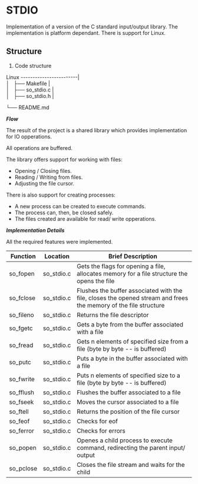 # STDIO
Implementation of a version of the C standard input/output library. The implementation is platform dependant. There is support for Linux.


Structure
-

1. Code structure

Linux 
------------------------|     
 │   ├── Makefile       |           
 │   ├── so_stdio.c     |            
 │   ├── so_stdio.h     |                           
 
 └── README.md         
 
 
 ***Flow***

The result of the project is a shared library which provides implementation for IO opperations.

All operations are buffered.

The library offers support for working with files:
  * Opening / Closing files.
  * Reading / Writing from files.
  * Adjusting the file cursor.

There is also support for creating processes:
  * A new process can be created to execute commands.
  * The process can, then, be closed safely.
  * The files created are available for read/ write opperations.
  
  ***Implementation Details***
  
  All the required features were implemented.

Function | Location | Brief Description
------------ | ------------- | -------------
so_fopen | so_stdio.c | Gets the flags for opening a file, allocates memory for a file structure the opens the file
so_fclose | so_stdio.c | Flushes the buffer associated with the file, closes the opened stream and frees the memory of the file structure
so_fileno | so_stdio.c | Returns the file descriptor
so_fgetc | so_stdio.c | Gets a byte from the buffer associated with a file
so_fread | so_stdio.c | Gets n elements of specified size from a file (byte by byte -- is buffered)
so_putc | so_stdio.c | Puts a byte in the buffer associated with a file
so_fwrite | so_stdio.c | Puts n elements of specified size to a file (byte by byte -- is buffered)
so_fflush | so_stdio.c | Flushes the buffer associated to a file
so_fseek | so_stdio.c | Moves the cursor associated to a file
so_ftell | so_stdio.c | Returns the position of the file cursor
so_feof | so_stdio.c | Checks for eof
so_ferror | so_stdio.c | Checks for errors
so_popen | so_stdio.c | Openes a child process to execute command, redirecting the parent input/ output
so_pclose | so_stdio.c | Closes the file stream and waits for the child
